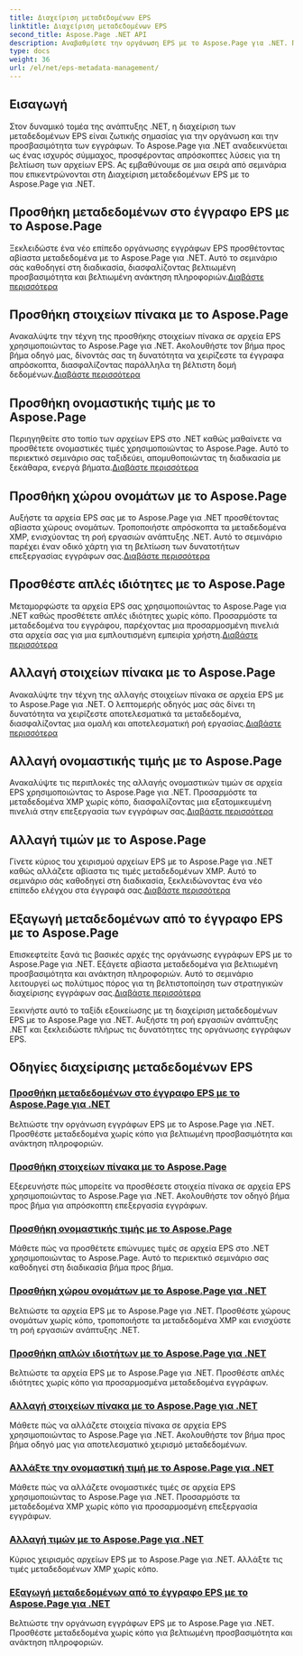```yaml
---
title: Διαχείριση μεταδεδομένων EPS
linktitle: Διαχείριση μεταδεδομένων EPS
second_title: Aspose.Page .NET API
description: Αναβαθμίστε την οργάνωση EPS με το Aspose.Page για .NET. Προσθέστε μεταδεδομένα χωρίς κόπο για βελτιωμένη προσβασιμότητα. Εξερευνήστε μαθήματα διαχείρισης μεταδεδομένων EPS.
type: docs
weight: 36
url: /el/net/eps-metadata-management/
---
```


## Εισαγωγή

Στον δυναμικό τομέα της ανάπτυξης .NET, η διαχείριση των μεταδεδομένων EPS είναι ζωτικής σημασίας για την οργάνωση και την προσβασιμότητα των εγγράφων. Το Aspose.Page για .NET αναδεικνύεται ως ένας ισχυρός σύμμαχος, προσφέροντας απρόσκοπτες λύσεις για τη βελτίωση των αρχείων EPS. Ας εμβαθύνουμε σε μια σειρά από σεμινάρια που επικεντρώνονται στη Διαχείριση μεταδεδομένων EPS με το Aspose.Page για .NET.

## Προσθήκη μεταδεδομένων στο έγγραφο EPS με το Aspose.Page
Ξεκλειδώστε ένα νέο επίπεδο οργάνωσης εγγράφων EPS προσθέτοντας αβίαστα μεταδεδομένα με το Aspose.Page για .NET. Αυτό το σεμινάριο σάς καθοδηγεί στη διαδικασία, διασφαλίζοντας βελτιωμένη προσβασιμότητα και βελτιωμένη ανάκτηση πληροφοριών.[Διαβάστε περισσότερα](./add-metadata-to-eps-document/)

## Προσθήκη στοιχείων πίνακα με το Aspose.Page
 Ανακαλύψτε την τέχνη της προσθήκης στοιχείων πίνακα σε αρχεία EPS χρησιμοποιώντας το Aspose.Page για .NET. Ακολουθήστε τον βήμα προς βήμα οδηγό μας, δίνοντάς σας τη δυνατότητα να χειρίζεστε τα έγγραφα απρόσκοπτα, διασφαλίζοντας παράλληλα τη βέλτιστη δομή δεδομένων.[Διαβάστε περισσότερα](./modify-eps-metadata-add-array-items/)

## Προσθήκη ονομαστικής τιμής με το Aspose.Page
 Περιηγηθείτε στο τοπίο των αρχείων EPS στο .NET καθώς μαθαίνετε να προσθέτετε ονομαστικές τιμές χρησιμοποιώντας το Aspose.Page. Αυτό το περιεκτικό σεμινάριο σας ταξιδεύει, απομυθοποιώντας τη διαδικασία με ξεκάθαρα, ενεργά βήματα.[Διαβάστε περισσότερα](./modify-eps-metadata-add-named-value/)

## Προσθήκη χώρου ονομάτων με το Aspose.Page
 Αυξήστε τα αρχεία EPS σας με το Aspose.Page για .NET προσθέτοντας αβίαστα χώρους ονομάτων. Τροποποιήστε απρόσκοπτα τα μεταδεδομένα XMP, ενισχύοντας τη ροή εργασιών ανάπτυξης .NET. Αυτό το σεμινάριο παρέχει έναν οδικό χάρτη για τη βελτίωση των δυνατοτήτων επεξεργασίας εγγράφων σας.[Διαβάστε περισσότερα](./modify-eps-metadata-add-namespace/)

## Προσθέστε απλές ιδιότητες με το Aspose.Page
 Μεταμορφώστε τα αρχεία EPS σας χρησιμοποιώντας το Aspose.Page για .NET καθώς προσθέτετε απλές ιδιότητες χωρίς κόπο. Προσαρμόστε τα μεταδεδομένα του εγγράφου, παρέχοντας μια προσαρμοσμένη πινελιά στα αρχεία σας για μια εμπλουτισμένη εμπειρία χρήστη.[Διαβάστε περισσότερα](./modify-eps-metadata-add-simple-properties/)

## Αλλαγή στοιχείων πίνακα με το Aspose.Page
 Ανακαλύψτε την τέχνη της αλλαγής στοιχείων πίνακα σε αρχεία EPS με το Aspose.Page για .NET. Ο λεπτομερής οδηγός μας σάς δίνει τη δυνατότητα να χειρίζεστε αποτελεσματικά τα μεταδεδομένα, διασφαλίζοντας μια ομαλή και αποτελεσματική ροή εργασίας.[Διαβάστε περισσότερα](./modify-eps-metadata-change-array-items/)

## Αλλαγή ονομαστικής τιμής με το Aspose.Page
 Ανακαλύψτε τις περιπλοκές της αλλαγής ονομαστικών τιμών σε αρχεία EPS χρησιμοποιώντας το Aspose.Page για .NET. Προσαρμόστε τα μεταδεδομένα XMP χωρίς κόπο, διασφαλίζοντας μια εξατομικευμένη πινελιά στην επεξεργασία των εγγράφων σας.[Διαβάστε περισσότερα](./modify-eps-metadata-change-named-value/)

## Αλλαγή τιμών με το Aspose.Page
 Γίνετε κύριος του χειρισμού αρχείων EPS με το Aspose.Page για .NET καθώς αλλάζετε αβίαστα τις τιμές μεταδεδομένων XMP. Αυτό το σεμινάριο σάς καθοδηγεί στη διαδικασία, ξεκλειδώνοντας ένα νέο επίπεδο ελέγχου στα έγγραφά σας.[Διαβάστε περισσότερα](./modify-eps-metadata-change-values/)

## Εξαγωγή μεταδεδομένων από το έγγραφο EPS με το Aspose.Page
 Επισκεφτείτε ξανά τις βασικές αρχές της οργάνωσης εγγράφων EPS με το Aspose.Page για .NET. Εξάγετε αβίαστα μεταδεδομένα για βελτιωμένη προσβασιμότητα και ανάκτηση πληροφοριών. Αυτό το σεμινάριο λειτουργεί ως πολύτιμος πόρος για τη βελτιστοποίηση των στρατηγικών διαχείρισης εγγράφων σας.[Διαβάστε περισσότερα](./extract-metadata-from-eps-document/)

Ξεκινήστε αυτό το ταξίδι εξοικείωσης με τη διαχείριση μεταδεδομένων EPS με το Aspose.Page για .NET. Αυξήστε τη ροή εργασιών ανάπτυξης .NET και ξεκλειδώστε πλήρως τις δυνατότητες της οργάνωσης εγγράφων EPS.
## Οδηγίες διαχείρισης μεταδεδομένων EPS
### [Προσθήκη μεταδεδομένων στο έγγραφο EPS με το Aspose.Page για .NET](./add-metadata-to-eps-document/)
Βελτιώστε την οργάνωση εγγράφων EPS με το Aspose.Page για .NET. Προσθέστε μεταδεδομένα χωρίς κόπο για βελτιωμένη προσβασιμότητα και ανάκτηση πληροφοριών.
### [Προσθήκη στοιχείων πίνακα με το Aspose.Page](./modify-eps-metadata-add-array-items/)
Εξερευνήστε πώς μπορείτε να προσθέσετε στοιχεία πίνακα σε αρχεία EPS χρησιμοποιώντας το Aspose.Page για .NET. Ακολουθήστε τον οδηγό βήμα προς βήμα για απρόσκοπτη επεξεργασία εγγράφων.
### [Προσθήκη ονομαστικής τιμής με το Aspose.Page](./modify-eps-metadata-add-named-value/)
Μάθετε πώς να προσθέτετε επώνυμες τιμές σε αρχεία EPS στο .NET χρησιμοποιώντας το Aspose.Page. Αυτό το περιεκτικό σεμινάριο σας καθοδηγεί στη διαδικασία βήμα προς βήμα.
### [Προσθήκη χώρου ονομάτων με το Aspose.Page για .NET](./modify-eps-metadata-add-namespace/)
Βελτιώστε τα αρχεία EPS με το Aspose.Page για .NET. Προσθέστε χώρους ονομάτων χωρίς κόπο, τροποποιήστε τα μεταδεδομένα XMP και ενισχύστε τη ροή εργασιών ανάπτυξης .NET.
### [Προσθήκη απλών ιδιοτήτων με το Aspose.Page για .NET](./modify-eps-metadata-add-simple-properties/)
Βελτιώστε τα αρχεία EPS με το Aspose.Page για .NET. Προσθέστε απλές ιδιότητες χωρίς κόπο για προσαρμοσμένα μεταδεδομένα εγγράφων.
### [Αλλαγή στοιχείων πίνακα με το Aspose.Page για .NET](./modify-eps-metadata-change-array-items/)
Μάθετε πώς να αλλάζετε στοιχεία πίνακα σε αρχεία EPS χρησιμοποιώντας το Aspose.Page για .NET. Ακολουθήστε τον βήμα προς βήμα οδηγό μας για αποτελεσματικό χειρισμό μεταδεδομένων.
### [Αλλάξτε την ονομαστική τιμή με το Aspose.Page για .NET](./modify-eps-metadata-change-named-value/)
Μάθετε πώς να αλλάζετε ονομαστικές τιμές σε αρχεία EPS χρησιμοποιώντας το Aspose.Page για .NET. Προσαρμόστε τα μεταδεδομένα XMP χωρίς κόπο για προσαρμοσμένη επεξεργασία εγγράφων.
### [Αλλαγή τιμών με το Aspose.Page για .NET](./modify-eps-metadata-change-values/)
Κύριος χειρισμός αρχείων EPS με το Aspose.Page για .NET. Αλλάξτε τις τιμές μεταδεδομένων XMP χωρίς κόπο.
### [Εξαγωγή μεταδεδομένων από το έγγραφο EPS με το Aspose.Page για .NET](./extract-metadata-from-eps-document/)
Βελτιώστε την οργάνωση εγγράφων EPS με το Aspose.Page για .NET. Προσθέστε μεταδεδομένα χωρίς κόπο για βελτιωμένη προσβασιμότητα και ανάκτηση πληροφοριών.